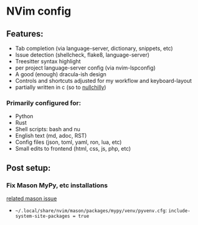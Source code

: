 # NVim config

## Features:
- Tab completion (via language-server, dictionary, snippets, etc)
- Issue detection (shellcheck, flake8, language-server)
- Treesitter syntax highlight
- per project language-server config (via nvim-lspconfig)
- A good (enough) dracula-ish design
- Controls and shortcuts adjusted for my workflow and keyboard-layout
- partially written in c (so to [nullchilly](https://github.com/nullchilly/CatNvim))

### Primarily configured for:
- Python
- Rust
- Shell scripts: bash and nu
- English text (md, adoc, RST)
- Config files (json, toml, yaml, ron, lua, etc)
- Small edits to frontend (html, css, js, php, etc)

## Post setup:

### Fix Mason MyPy, etc installations

[related mason issue](https://github.com/williamboman/mason.nvim/issues/372)

- `~/.local/share/nvim/mason/packages/mypy/venv/pyvenv.cfg`: `include-system-site-packages = true`
